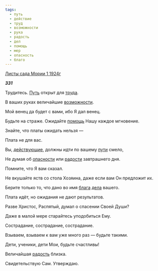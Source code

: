 ```yaml
---
tags:
  - путь
  - действие
  - труд
  - возможности
  - рука
  - радость
  - дел
  - помощь
  - мер
  - опасность
  - благо
---
```

[Листы сада Мории 1 1924г](https://127.0.0.1:4002/agni/1924)

___331___

Трудитесь. [Путь](../../../tags/#путь) открыт для [труда](../../../tags/#труд).   

В ваших руках величайшие [возможности](../../../tags/#возможности).   

Мой венец да будет с вами, ибо Я дал венец.   

Будьте на страже. Ожидайте [помощь](../../../tags/#помощь) Нашу каждое мгновение.   

Знайте, что платы ожидать нельзя —    

Плата не для вас.   

Вы, [действующие](../../../tags/#действие), должны идти по вашему [пути](../../../tags/#путь) смело,   

Не думая об [опасности](../../../tags/#опасность) или [радости](../../../tags/#[радость](../../../tags/#радость)) завтрашнего дня.   

Помните, что Я вам сказал.   

Не вкушайте яств со стола Хозяина, даже если вам Он предложит их.   

Берите только то, что дано во имя [блага](../../../tags/#благо) [дела](../../../tags/#дел) вашего.   

Плата идёт, но ожидания не дают результатов.   

Разве Христос, Распятый, думал о спасении Своей Души?   

Даже в малой мере старайтесь уподобиться Ему.   

Сострадание, сострадание, сострадание.   

Взываем, взываем к вам уже много раз — будьте такими.   

Дети, ученики, дети Мои, будьте счастливы!   

Величайшая [радость](../../../tags/#радость) близка.   

Свидетельствую Сам. Утверждаю.   

